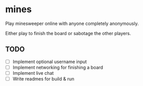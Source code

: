 # mines
Play minesweeper online with anyone completely anonymously.

Either play to finish the board or sabotage the other players.


## TODO
* [ ] Implement optional username input
* [ ] Implement networking for finishing a board
* [ ] Implement live chat
* [ ] Write readmes for build & run
